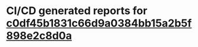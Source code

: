 # CI/CD generated reports for [c0df45b1831c66d9a0384bb15a2b5f898e2c8d0a](https://github.com/hydephp/develop/commit/c0df45b1831c66d9a0384bb15a2b5f898e2c8d0a)
